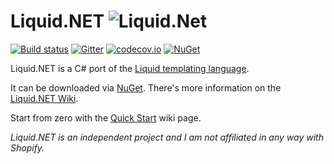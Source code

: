 
#  Liquid.NET ![Liquid.Net](https://raw.githubusercontent.com/mikebridge/Liquid.NET/master/icon32x32.png)
[![Build status](https://ci.appveyor.com/api/projects/status/3g2a81kc3aqfo87j?svg=true)](https://ci.appveyor.com/project/mikebridge/liquid-net) [![Gitter](https://badges.gitter.im/Join%20Chat.svg)](https://gitter.im/mikebridge/Liquid.NET?utm_source=badge&utm_medium=badge&utm_campaign=pr-badge) [![codecov.io](https://codecov.io/github/mikebridge/Liquid.NET/coverage.svg?branch=master)](https://codecov.io/github/mikebridge/Liquid.NET?branch=master)
[![NuGet](https://img.shields.io/nuget/v/Liquid.NET.svg)](https://www.nuget.org/packages/Liquid.NET/)

Liquid.NET is a C# port of the [Liquid templating language](https://docs.shopify.com/themes/liquid-documentation/basics).  

It can be downloaded via [NuGet](https://www.nuget.org/packages/Liquid.NET/).  There's more information on 
the [Liquid.NET Wiki](https://github.com/mikebridge/Liquid.NET/wiki).

Start from zero with the [Quick Start](https://github.com/mikebridge/Liquid.NET/wiki/Quick-Start) wiki page.

*Liquid.NET is an independent project and I am not affiliated in any way with Shopify.*


